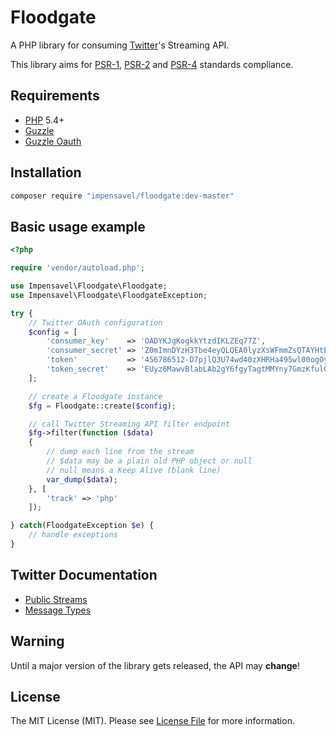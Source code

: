 # Floodgate
A PHP library for consuming [Twitter](http://www.twitter.com)'s Streaming API.

This library aims for [PSR-1][], [PSR-2][] and [PSR-4][] standards compliance.

[PSR-1]: https://github.com/php-fig/fig-standards/blob/master/accepted/PSR-1-basic-coding-standard.md
[PSR-2]: https://github.com/php-fig/fig-standards/blob/master/accepted/PSR-2-coding-style-guide.md
[PSR-4]: https://github.com/php-fig/fig-standards/blob/master/accepted/PSR-4-autoloader.md

## Requirements
* [PHP](http://www.php.net) 5.4+
* [Guzzle](https://packagist.org/packages/guzzlehttp/guzzle)
* [Guzzle Oauth](https://packagist.org/packages/guzzlehttp/oauth-subscriber)

## Installation
``` bash
composer require "impensavel/floodgate:dev-master"
```

## Basic usage example
```php
<?php

require 'vendor/autoload.php';

use Impensavel\Floodgate\Floodgate;
use Impensavel\Floodgate\FloodgateException;

try {
	// Twitter OAuth configuration
	$config = [
		'consumer_key'    => 'OADYKJgKogkkYtzdIKLZEq77Z',
		'consumer_secret' => 'Z0mImnDYzH3Tbe4eyQLQEA0lyzXsWFmmZsQTAYHtBrSBX04bKK',
		'token'           => '456786512-D7pjlQ3U74wd40zXHRHa495wl00ogOyhJu9iqEhz',
		'token_secret'    => 'EUyz6MawvBlabLAb2gY6fgyTagtMMYny7GmzKfulGo3Di',
	];

	// create a Floodgate instance
	$fg = Floodgate::create($config);

	// call Twitter Streaming API filter endpoint
	$fg->filter(function ($data)
	{
		// dump each line from the stream
		// $data may be a plain old PHP object or null
		// null means a Keep Alive (blank line)
		var_dump($data);
	}, [
		'track' => 'php'
	]);

} catch(FloodgateException $e) {
	// handle exceptions
}
```

## Twitter Documentation
- [Public Streams](https://dev.twitter.com/streaming/public)
- [Message Types](https://dev.twitter.com/streaming/overview/messages-types)

## Warning
Until a major version of the library gets released, the API may **change**!

## License
The MIT License (MIT). Please see [License File](LICENSE.md) for more information.
